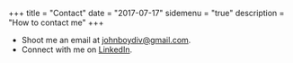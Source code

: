 +++
title = "Contact"
date = "2017-07-17"
sidemenu = "true"
description = "How to contact me"
+++

* Shoot me an email at [johnboydiv@gmail.com](mailto:johnboydiv@gmail.com).
* Connect with me on <a href="https://www.linkedin.com/in/john-boyd-iv/" target="_blank">LinkedIn</a>.